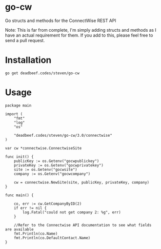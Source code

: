 # go-cw
Go structs and methods for the ConnectWise REST API

Note: This is far from complete, I'm simply adding structs and methods as I have an actual requirement for them. If you add to this, please feel free to send a pull request.

# Installation
```
go get deadbeef.codes/steven/go-cw
```

# Usage
```
package main

import (
	"fmt"
	"log"
	"os"

	"deadbeef.codes/steven/go-cw/3.0/connectwise"
)

var cw *connectwise.ConnectwiseSite

func init() {
	publicKey := os.Getenv("gocwpublickey")
	privateKey := os.Getenv("gocwprivatekey")
	site := os.Getenv("gocwsite")
	company := os.Getenv("gocwcompany")

	cw = connectwise.NewSite(site, publicKey, privateKey, company)
}

func main() {

	co, err := cw.GetCompanyByID(2)
	if err != nil {
		log.Fatal("could not get company 2: %g", err)
	}

	//Refer to the Connectwise API documentation to see what fields are available
	fmt.Println(co.Name)
	fmt.Println(co.DefaultContact.Name)
}

```

